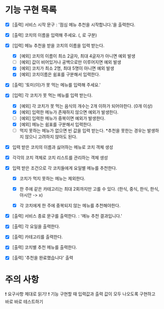 # 기능 구현 목록
- [X] [출력] 서비스 시작 문구 : '점심 메뉴 추천을 시작합니다.'을 출력한다.

- [X] [출력] 코치의 이름을 입력해 주세요. (, 로 구분)
- [X] [입력] 메뉴 추천을 받을 코치의 이름을 입력 받는다.
  - [X] [예외] 코치의 이름이 최소 2글자, 최대 4글자가 아니면 예외 발생
  - [ ] [예외] 값이 비어있거나 공백으로만 이루어지면 예외 발생
  - [X] [예외] 코치가 최소 2명, 최대 5명이 아니면 예외 발생
  - [X] [예외] 코치이름은 쉼표를 구분해서 입력한다.

- [X] [출력] '토미(이)가 못 먹는 메뉴를 입력해 주세요.'
- [X] [입력] 각 코치가 못 먹는 메뉴를 입력 받는다.
  - [X] [예외] 각 코치가 못 먹는 음식의 개수는 2개 이하가 되어야한다. (0개 이상)
  - [X] [예외] 입력한 메뉴가 존재하지 않으면 예외가 발생한다.
  - [ ] [예외] 입력한 메뉴가 중복이면 예외가 발생한다.
  - [X] [예외] 메뉴는 쉼표를 구분해서 입력한다.
  - [ ] 먹지 못하는 메뉴가 없으면 빈 값을 입력 받는다.
    *추천을 못한는 경우는 발생하지 않으니 고려하지 않아도 된다.

- [X] 입력 받은 코치의 이름과 싫어하는 메뉴로 코치 객체 생성
- [X] 각각의 코치 객체로 코치 리스트를 관리하는 객체 생성

- [X] 입력 받은 조건으로 각 코치들에게 요일별 메뉴를 추천한다.
  - [X] 코치가 먹지 못하는 메뉴는 제외한다.
  - [X] 한 주에 같은 카테고리는 최대 2회까지만 고를 수 있다. (한식, 중식, 한식, 한식, 아시안 -> x)
  - [X] 각 코치에게 한 주에 중복되지 않는 메뉴를 추천해야한다.


- [X] [출력] 서비스 종료 문구를 출력한다. : '메뉴 추천 결과입니다.'
- [X] [출력] 각 요일을 출력한다.
- [X] [출력] 카테고리를 출력한다.
- [X] [출력] 코치별 추천 메뉴를 출력한다.
- [X] [출력] '추천을 완료했습니다' 출력


# 주의 사항
❗️ 요구사항 제대로 읽기!
❗️ 기능 구현할 때 입력값과 출력 값이 모두 나오도록 구현하고 바로 바로 테스트하기
